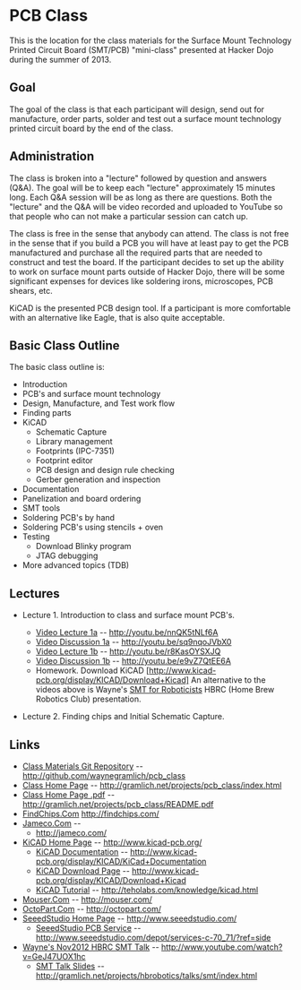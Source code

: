 # PCB Class

This is the location for the class materials for the
Surface Mount Technology Printed Circuit Board (SMT/PCB)
"mini-class" presented at Hacker Dojo during the summer
of 2013.

## Goal

The goal of the class is that each participant will design,
send out for manufacture, order parts, solder and test out
a surface mount technology printed circuit board by the
end of the class.

## Administration

The class is broken into a "lecture" followed by question
and answers (Q&A).  The goal will be to keep each "lecture"
approximately 15 minutes long.  Each Q&A session will be
as long as there are questions.  Both the "lecture" and
the Q&A will be video recorded and uploaded to YouTube
so that people who can not make a particular session can
catch up.

The class is free in the sense that anybody can attend.
The class is not free in the sense that if you build a PCB
you will have at least pay to get the PCB manufactured
and purchase all the required parts that are needed to
construct and test the board.  If the participant decides
to set up the ability to work on surface mount parts outside
of Hacker Dojo, there will be some significant expenses for
devices like soldering irons, microscopes, PCB shears, etc.

KiCAD is the presented PCB design tool.  If a participant
is more comfortable with an alternative like Eagle, that
is also quite acceptable.


## Basic Class Outline

The basic class outline is:

* Introduction
* PCB's and surface mount technology
* Design, Manufacture, and Test work flow
* Finding parts
* KiCAD
  * Schematic Capture
  * Library management
  * Footprints (IPC-7351)
  * Footprint editor
  * PCB design and design rule checking
  * Gerber generation and inspection
* Documentation
* Panelization and board ordering
* SMT tools
* Soldering PCB's by hand
* Soldering PCB's using stencils + oven
* Testing
  * Download Blinky program
  * JTAG debugging
* More advanced topics (TDB)

## Lectures

* Lecture 1.  Introduction to class and surface mount PCB's.
  * [Video Lecture 1a](http://youtu.be/nnQK5tNLf6A) --
    http://youtu.be/nnQK5tNLf6A
  * [Video Discussion 1a](http://youtu.be/sq9nqoJVbX0) --
    http://youtu.be/sq9nqoJVbX0
  * [Video Lecture 1b](http://youtu.be/r8KasOYSXJQ) --
    http://youtu.be/r8KasOYSXJQ
  * [Video Discussion 1b](http://youtu.be/e9vZ7QtEE6A) --
    http://youtu.be/e9vZ7QtEE6A
  * Homework. Download KiCAD [http://www.kicad-pcb.org/display/KICAD/Download+Kicad]
  An alternative to the videos above is Wayne's
  [SMT for Roboticists](http://www.youtube.com/watch?v=GeJ47UOX1hc)
  HBRC (Home Brew Robotics Club) presentation.

* Lecture 2. Finding chips and Initial Schematic Capture.

## Links

* [Class Materials Git Repository](http://github.com/waynegramlich/pcb_class) --
  http://github.com/waynegramlich/pcb_class
* [Class Home Page](http://gramlich.net/projects/pcb_class/index.html) --
  http://gramlich.net/projects/pcb_class/index.html
* [Class Home Page .pdf](http://gramlich.net/projects/pcb_class/README.pdf) --
  http://gramlich.net/projects/pcb_class/README.pdf
* [FindChips.Com](http://findchips.com/)
  http://findchips.com/
* [Jameco.Com](http://jameco.com/) --
  * http://jameco.com/
* [KiCAD Home Page](http://www.kicad-pcb.org/) --
  http://www.kicad-pcb.org/
  * [KiCAD Documentation](http://www.kicad-pcb.org/display/KICAD/KiCad+Documentation) --
    http://www.kicad-pcb.org/display/KICAD/KiCad+Documentation
  * [KiCAD Download Page](http://www.kicad-pcb.org/display/KICAD/Download+Kicad) --
    http://www.kicad-pcb.org/display/KICAD/Download+Kicad
  * [KiCAD Tutorial](http://teholabs.com/knowledge/kicad.html) --
    http://teholabs.com/knowledge/kicad.html
* [Mouser.Com](http://mouser.com/) --
  http://mouser.com/
* [OctoPart.Com](http://octopart.com/) --
  http://octopart.com/
* [SeeedStudio Home Page](http://www.seeedstudio.com/) --
  http://www.seeedstudio.com/
  * [SeeedStudio PCB Service](http://www.seeedstudio.com/depot/services-c-70_71/?ref=side)
    -- http://www.seeedstudio.com/depot/services-c-70_71/?ref=side
* [Wayne's Nov2012 HBRC SMT Talk](http://www.youtube.com/watch?v=GeJ47UOX1hc) --
  http://www.youtube.com/watch?v=GeJ47UOX1hc
  * [SMT Talk Slides](http://gramlich.net/projects/hbrobotics/talks/smt/index.html) --
    http://gramlich.net/projects/hbrobotics/talks/smt/index.html

